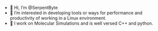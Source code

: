 - 👋 Hi, I’m @SerpentByte
- 👀 I’m interested in developing tools or ways for performance and productivity of 
     working in a Linux environment.
- 💞️ I work on Molecular Simulations and is well versed C++ and python.

<!---
SerpentByte/SerpentByte is a ✨ special ✨ repository because its `README.md` (this file) appears on your GitHub profile.
You can click the Preview link to take a look at your changes.
--->
